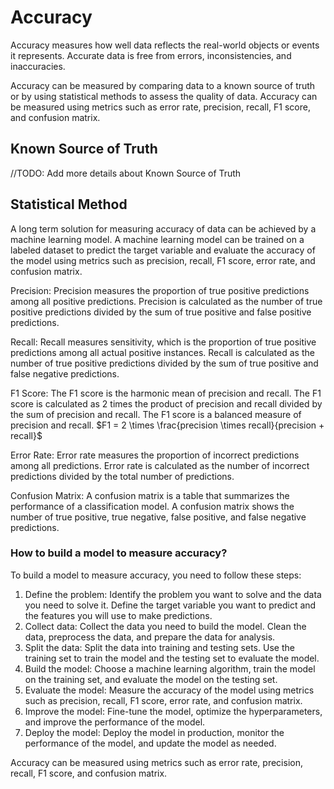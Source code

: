# Accuracy

Accuracy measures how well data reflects the real-world objects or events it represents. Accurate data is free from errors, inconsistencies, and inaccuracies.

Accuracy can be measured by comparing data to a known source of truth or by using statistical methods to assess the quality of data. Accuracy can be measured using metrics such as error rate, precision, recall, F1 score, and confusion matrix.

## Known Source of Truth

//TODO: Add more details about Known Source of Truth

## Statistical Method

A long term solution for measuring accuracy of data can be achieved by a machine learning model. A machine learning model can be trained on a labeled dataset to predict the target variable and evaluate the accuracy of the model using metrics such as precision, recall, F1 score, error rate, and confusion matrix.

Precision: Precision measures the proportion of true positive predictions among all positive predictions. Precision is calculated as the number of true positive predictions divided by the sum of true positive and false positive predictions.

Recall: Recall measures sensitivity, which is the proportion of true positive predictions among all actual positive instances. Recall is calculated as the number of true positive predictions divided by the sum of true positive and false negative predictions.

F1 Score: The F1 score is the harmonic mean of precision and recall. The F1 score is calculated as 2 times the product of precision and recall divided by the sum of precision and recall. The F1 score is a balanced measure of precision and recall. $F1 = 2 \times \frac{precision \times recall}{precision + recall}$

Error Rate: Error rate measures the proportion of incorrect predictions among all predictions. Error rate is calculated as the number of incorrect predictions divided by the total number of predictions.

Confusion Matrix: A confusion matrix is a table that summarizes the performance of a classification model. A confusion matrix shows the number of true positive, true negative, false positive, and false negative predictions.

### How to build a model to measure accuracy?

To build a model to measure accuracy, you need to follow these steps:

1. Define the problem: Identify the problem you want to solve and the data you need to solve it. Define the target variable you want to predict and the features you will use to make predictions.
2. Collect data: Collect the data you need to build the model. Clean the data, preprocess the data, and prepare the data for analysis.
3. Split the data: Split the data into training and testing sets. Use the training set to train the model and the testing set to evaluate the model.
4. Build the model: Choose a machine learning algorithm, train the model on the training set, and evaluate the model on the testing set.
5. Evaluate the model: Measure the accuracy of the model using metrics such as precision, recall, F1 score, error rate, and confusion matrix.
6. Improve the model: Fine-tune the model, optimize the hyperparameters, and improve the performance of the model.
7. Deploy the model: Deploy the model in production, monitor the performance of the model, and update the model as needed.

Accuracy can be measured using metrics such as error rate, precision, recall, F1 score, and confusion matrix.